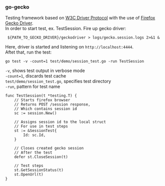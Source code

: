 ### go-gecko  
  
Testing framework based on [W3C Driver Protocol](https://w3c.github.io/webdriver/) with the use of [Firefox Gecko Driver](https://firefox-source-docs.mozilla.org/testing/geckodriver/index.html).  
In order to start test, ex. TestSession. Fire up gecko driver:
```
 ${PATH_TO_GECKO_DRIVER}/geckodriver > logs/gecko.session.logs 2>&1 &
```  
Here, driver is started and listening on `http://localhost:4444`.  
Aftet that, run the test:
```
go test -v -count=1 test/demo/session_test.go -run TestSession
```
`-v`, shows test output in verbose mode  
`-count=1`, discards test cache  
`test/demo/session_test.go`, specifies test directory  
`-run`, pattern for test name  
  
```
func TestSession(t *testing.T) {
	// Starts firefox browser
	// Returns POST /session response,
	// Which contains session id
	sc := session.New()
	
	// Assigns session id to the local struct
	// For use in test steps
	st := &SessionTest{
		Id: sc.Id,
	}
	
	// Closes created gecko session
	// After the test
	defer st.CloseSession(t)

	// Test steps
	st.GetSessionStatus(t)
	st.OpenUrl(t)
}
```
